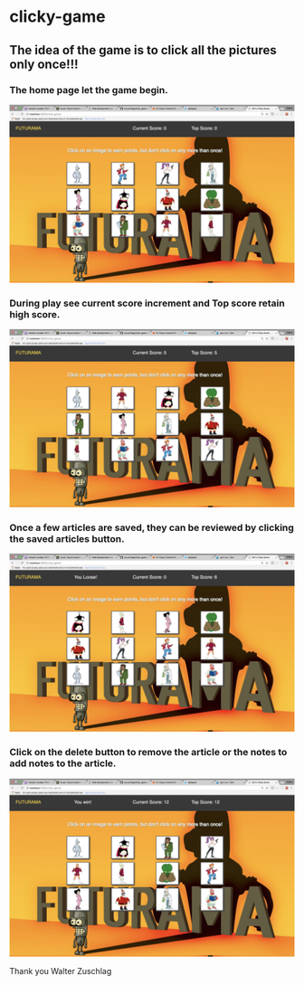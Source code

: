 # clicky-game

## The idea of the game is to click all the pictures only once!!!

### The home page let the game begin.
![initial Homepage](public/screenshots/openingScreen.png)

### During play see current score increment and Top score retain high score. 
![game play](public/screenshots/gamePlayScreen.png)

### Once a few articles are saved, they can be reviewed by clicking the saved articles button.
![loosing screen](public/screenshots/looseScreen.png)

### Click on the delete button to remove the article or the notes to add notes to the article.
![winning screen](public/screenshots/winScreen.png)

Thank you
Walter Zuschlag
